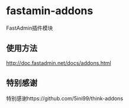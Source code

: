 # fastamin-addons
FastAdmin插件模块

## 使用方法
http://doc.fastadmin.net/docs/addons.html

## 特别感谢
特别感谢https://github.com/5ini99/think-addons